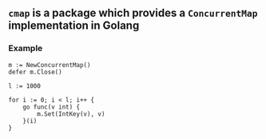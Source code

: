 ## `cmap` is a package which provides a `ConcurrentMap` implementation in Golang

### Example

```
m := NewConcurrentMap()
defer m.Close()

l := 1000

for i := 0; i < l; i++ {
    go func(v int) {
        m.Set(IntKey(v), v)
    }(i)
}
``` 
